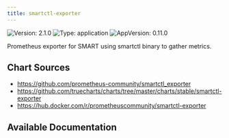 ```yaml
---
title: smartctl-exporter
---
```


![Version: 2.1.0](https://img.shields.io/badge/Version-2.1.0-informational?style=flat-square) ![Type: application](https://img.shields.io/badge/Type-application-informational?style=flat-square) ![AppVersion: 0.11.0](https://img.shields.io/badge/AppVersion-0.11.0-informational?style=flat-square)

Prometheus exporter for SMART using smartctl binary to gather metrics.

## Chart Sources

- https://github.com/prometheus-community/smartctl_exporter
- https://github.com/truecharts/charts/tree/master/charts/stable/smartctl-exporter
- https://hub.docker.com/r/prometheuscommunity/smartctl-exporter

## Available Documentation

